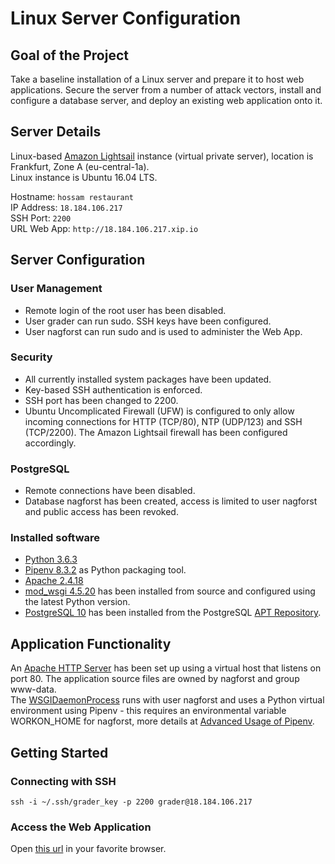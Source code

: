 # Linux Server Configuration

## Goal of the Project
Take a baseline installation of a Linux server and prepare it to host web applications. Secure the server from a number of attack vectors, install and configure a database server, and deploy an existing web application onto it.

## Server Details
Linux-based [Amazon Lightsail](https://amazonlightsail.com/) instance (virtual private server), location is Frankfurt, Zone A (eu-central-1a).  
Linux instance is Ubuntu 16.04 LTS.  

Hostname: `hossam restaurant`  
IP Address: `18.184.106.217`   
SSH Port: `2200`  
URL Web App: `http://18.184.106.217.xip.io`

## Server Configuration
### User Management
* Remote login of the root user has been disabled.
* User grader can run sudo. SSH keys have been configured.
* User nagforst can run sudo and is used to administer the Web App.

### Security
* All currently installed system packages have been updated.
* Key-based SSH authentication is enforced.
* SSH port has been changed to 2200.
* Ubuntu Uncomplicated Firewall (UFW) is configured to only allow incoming connections for HTTP (TCP/80), NTP (UDP/123) and SSH (TCP/2200). The Amazon Lightsail firewall has been configured accordingly.

### PostgreSQL
* Remote connections have been disabled.
* Database nagforst has been created, access is limited to user nagforst and public access has been revoked.

### Installed software
* [Python 3.6.3](https://www.python.org/downloads/release/python-363/)
* [Pipenv 8.3.2](https://docs.pipenv.org) as Python packaging tool.
* [Apache 2.4.18](https://httpd.apache.org/)
* [mod_wsgi 4.5.20](https://modwsgi.readthedocs.io/en/develop/) has been installed from source and configured using the latest Python version.
* [PostgreSQL 10](https://www.postgresql.org) has been installed from the PostgreSQL [APT Repository](https://wiki.postgresql.org/wiki/Apt).

## Application Functionality
An [Apache HTTP Server](https://httpd.apache.org/docs/2.4/vhosts/) has been set up using a virtual host that listens on port 80. The application source files are owned by nagforst and group www-data.  
The [WSGIDaemonProcess](http://modwsgi.readthedocs.io/en/develop/configuration-directives/WSGIDaemonProcess.html) runs with user nagforst and uses a Python virtual environment using Pipenv - this requires an environmental variable WORKON_HOME for nagforst, more details at [Advanced Usage of Pipenv](https://docs.pipenv.org/advanced.html).

## Getting Started
### Connecting with SSH
`ssh -i ~/.ssh/grader_key -p 2200 grader@18.184.106.217`  

### Access the Web Application
Open [this url](http://18.184.106.217.xip.io) in your favorite browser.
